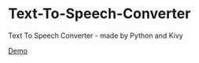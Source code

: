# Text-To-Speech-Converter
Text To Speech Converter - made by Python and Kivy

<a href="https://www.youtube.com/watch?v=xkDmTwy1zh4">Demo</a>
